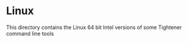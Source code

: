 # Linux

This directory contains the Linux 64 bit Intel versions of some Tightener command line tools
